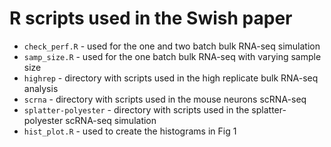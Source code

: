 # R scripts used in the Swish paper

* `check_perf.R` - used for the one and two batch bulk RNA-seq
  simulation
* `samp_size.R` - used for the one batch bulk RNA-seq with varying
  sample size
* `highrep` - directory with scripts used in the high replicate bulk
  RNA-seq analysis
* `scrna` - directory with scripts used in the mouse neurons scRNA-seq
* `splatter-polyester` - directory with scripts used in the
  splatter-polyester scRNA-seq simulation
* `hist_plot.R` - used to create the histograms in Fig 1
